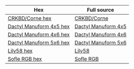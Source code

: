 | Hex           | Full source |
| --------------| ----------- |
| [CRKBD/Corne hex](https://github.com/kissetfall/keymap_hub/tree/main/corne)| [CRKBD/Corne](https://github.com/kissetfall/qmk_firmware/tree/master/keyboards/crkbd/keymaps/eh)
| [Dactyl Manuform 4x5 hex](https://github.com/kissetfall/keymap_hub/tree/main/dm-4x5)  | [Dactyl Manuform 4x5](https://github.com/kissetfall/qmk_firmware/tree/master/keyboards/handwired/dactyl_manuform/4x5/keymaps/eh)  
| [Dactyl Manuform 4x6 hex](https://github.com/kissetfall/keymap_hub/tree/main/dm-4x6)| [Dactyl Manuform 4x6](https://github.com/kissetfall/qmk_firmware/tree/master/keyboards/handwired/dactyl_manuform/4x6/keymaps/eh)
| [Dactyl Manuform 5x6 hex](https://github.com/kissetfall/keymap_hub/tree/main/dm-5x6)| [Dactyl Manuform 5x6](https://github.com/kissetfall/qmk_firmware/tree/master/keyboards/handwired/dactyl_manuform/5x6/keymaps/eh)
| [Lily58 hex](https://github.com/kissetfall/keymap_hub/tree/main/lily58)| [Lily58](https://github.com/kissetfall/qmk_firmware/tree/master/keyboards/lily58/keymaps/eh)
| [Sofle RGB hex](https://github.com/kissetfall/keymap_hub/tree/main/sofle)| [Sofle RGB](https://github.com/kissetfall/qmk_firmware/tree/master/keyboards/sofle/keymaps/ehrgb)
